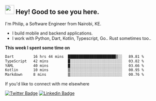 <h2><img src="https://slackmojis.com/emojis/3643-cool-doge/download" width="30"/> Hey! Good to see you here.</h2>

<p>I'm Philip, a Software Engineer from Nairobi, KE. 

- I build mobile and backend applications.
- I work with Python, Dart, Kotlin, Typescript, Go.. Rust sometimes too..</p>

**This week I spent some time on**
<!--START_SECTION:waka-->

```txt
Dart         16 hrs 44 mins  ██████████████████████▒░░   89.81 %
TypeScript   42 mins         █░░░░░░░░░░░░░░░░░░░░░░░░   03.82 %
YAML         40 mins         █░░░░░░░░░░░░░░░░░░░░░░░░   03.66 %
Kotlin       10 mins         ▒░░░░░░░░░░░░░░░░░░░░░░░░   00.95 %
Markdown     8 mins          ▒░░░░░░░░░░░░░░░░░░░░░░░░   00.76 %
```

<!--END_SECTION:waka-->

If you'd like to connect with me elsewhere

[![Twitter Badge](https://img.shields.io/badge/-Twitter-1ca0f1?style=flat-square&labelColor=1ca0f1&logo=twitter&logoColor=white&link=https://twitter.com/_diogorodrigues)](https://twitter.com/kimathiphil)  [![Linkedin Badge](https://img.shields.io/badge/-LinkedIn-blue?style=flat-square&logo=Linkedin&logoColor=white&link=https://www.linkedin.com/in/philip-kimathi-2604a9114/)](https://www.linkedin.com/in/philip-kimathi-2604a9114/)
